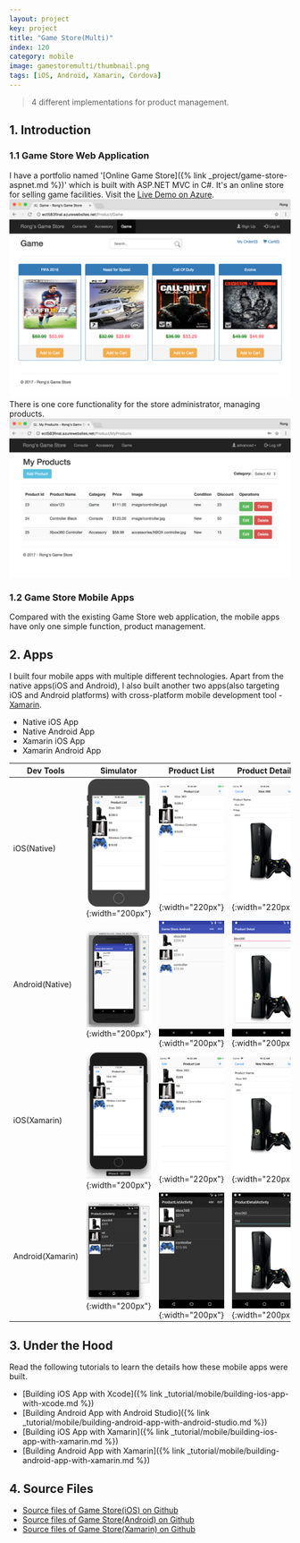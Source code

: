 ```yaml
---
layout: project
key: project
title: "Game Store(Multi)"
index: 120
category: mobile
image: gamestoremulti/thumbnail.png
tags: [iOS, Android, Xamarin, Cordova]
---
```


> 4 different implementations for product management.

## 1. Introduction
### 1.1 Game Store Web Application
I have a portfolio named '[Online Game Store]({% link _project/game-store-aspnet.md %})' which is built with ASP.NET MVC in C#. It's an online store for selling game facilities. Visit the <a href="https://ect583final.azurewebsites.net/" target="\_blank">Live Demo on Azure</a>.
![image](/assets/images/project/gamestoremulti/gamestore_web.png)  
There is one core functionality for the store administrator, managing products.
![image](/assets/images/project/gamestoremulti/gamestore_products.png)
### 1.2 Game Store Mobile Apps
Compared with the existing Game Store web application, the mobile apps have only one simple function, product management.

## 2. Apps
I built four mobile apps with multiple different technologies. Apart from the native apps(iOS and Android), I also built another two apps(also targeting iOS and Android platforms) with cross-platform mobile development tool - [Xamarin](https://xamarin.com/).
* Native iOS App
* Native Android App
* Xamarin iOS App
* Xamarin Android App

| Dev Tools       | Simulator | Product List | Product Detail | Product Deletion |
|-----------------|--------------------|--------------|----------------|------------------|
| iOS(Native)     | ![image](/assets/images/project/gamestoremulti/ios_native_simulator.png){:width="200px"} | ![image](/assets/images/project/gamestoremulti/ios_native_productlist.png){:width="220px"} | ![image](/assets/images/project/gamestoremulti/ios_native_productdetail.png){:width="220px"} | ![image](/assets/images/project/gamestoremulti/ios_native_productdeletion.png){:width="220px"} |
| Android(Native) | ![image](/assets/images/project/gamestoremulti/android_native_emulator.png){:width="200px"} | ![image](/assets/images/project/gamestoremulti/android_native_productlist.png){:width="200px"} | ![image](/assets/images/project/gamestoremulti/android_native_productdetail.png){:width="200px"} | ![image](/assets/images/project/gamestoremulti/android_native_productdeletion.png){:width="200px"} |
| iOS(Xamarin)    | ![image](/assets/images/project/gamestoremulti/ios_xamarin_simulator.png){:width="200px"} | ![image](/assets/images/project/gamestoremulti/ios_xamarin_productlist.png){:width="220px"} | ![image](/assets/images/project/gamestoremulti/ios_xamarin_productdetail.png){:width="220px"} | ![image](/assets/images/project/gamestoremulti/ios_xamarin_productdeletion.png){:width="220px"} |
| Android(Xamarin)| ![image](/assets/images/project/gamestoremulti/android_xamarin_emulator.png){:width="200px"} | ![image](/assets/images/project/gamestoremulti/android_xamarin_productlist.png){:width="200px"} | ![image](/assets/images/project/gamestoremulti/android_xamarin_productdetail.png){:width="200px"} | ![image](/assets/images/project/gamestoremulti/android_xamarin_productdeletion.png){:width="200px"} |

## 3. Under the Hood
Read the following tutorials to learn the details how these mobile apps were built.
* [Building iOS App with Xcode]({% link _tutorial/mobile/building-ios-app-with-xcode.md %})
* [Building Android App with Android Studio]({% link _tutorial/mobile/building-android-app-with-android-studio.md %})
* [Building iOS App with Xamarin]({% link _tutorial/mobile/building-ios-app-with-xamarin.md %})
* [Building Android App with Xamarin]({% link _tutorial/mobile/building-android-app-with-xamarin.md %})

## 4. Source Files
* [Source files of Game Store(iOS) on Github](https://github.com/jojozhuang/game-store-ios)
* [Source files of Game Store(Android) on Github](https://github.com/jojozhuang/game-store-android)
* [Source files of Game Store(Xamarin) on Github](https://github.com/jojozhuang/game-store-xamarin)
